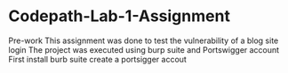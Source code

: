 # Codepath-Lab-1-Assignment
Pre-work
This assignment was done to test the vulnerability of a blog site login
The project was executed using burp suite and Portswigger account
First install burb suite
create a portsigger accout

